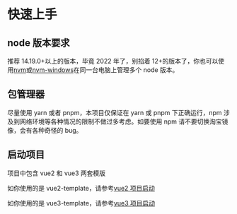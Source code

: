 # 快速上手

## node 版本要求

推荐 14.19.0+以上的版本，毕竟 2022 年了，别掐着 12+的版本了，你也可以使用[nvm](https://github.com/nvm-sh/nvm)或[nvm-windows](https://github.com/coreybutler/nvm-windows)在同一台电脑上管理多个 node 版本。

## 包管理器

尽量使用 yarn 或者 pnpm，本项目仅保证在 yarn 或 pnpm 下正确运行，npm 涉及到网络环境等各种情况的限制不做过多考虑。如要使用 npm 请不要切换淘宝镜像，会有各种奇怪的 bug。

## 启动项目

项目中包含 vue2 和 vue3 两套模版

如你使用的是 vue2-template，请参考[vue2 项目启动](./vue2/start.md)

如你使用的是 vue3-template，请参考[vue3 项目启动](./vue3/start.md)
